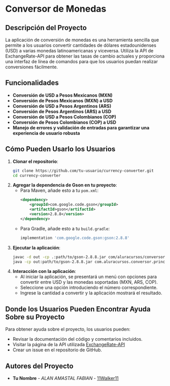# Conversor de Monedas 

## Descripción del Proyecto
La aplicación de conversión de monedas es una herramienta sencilla que permite a los usuarios convertir cantidades de dólares estadounidenses (USD) a varias monedas latinoamericanas y viceversa. Utiliza la API de ExchangeRate-API para obtener las tasas de cambio actuales y proporciona una interfaz de línea de comandos para que los usuarios puedan realizar conversiones fácilmente.

## Funcionalidades
- **Conversión de USD a Pesos Mexicanos (MXN)**
- **Conversión de Pesos Mexicanos (MXN) a USD**
- **Conversión de USD a Pesos Argentinos (ARS)**
- **Conversión de Pesos Argentinos (ARS) a USD**
- **Conversión de USD a Pesos Colombianos (COP)**
- **Conversión de Pesos Colombianos (COP) a USD**
- **Manejo de errores y validación de entradas para garantizar una experiencia de usuario robusta**

## Cómo Pueden Usarlo los Usuarios
1. **Clonar el repositorio**:
    ```bash
    git clone https://github.com/tu-usuario/currency-converter.git
    cd currency-converter
    ```
2. **Agregar la dependencia de Gson en tu proyecto**:
    - Para Maven, añade esto a tu `pom.xml`:
      ```xml
      <dependency>
          <groupId>com.google.code.gson</groupId>
          <artifactId>gson</artifactId>
          <version>2.8.8</version>
      </dependency>
      ```
    - Para Gradle, añade esto a tu `build.gradle`:
      ```gradle
      implementation 'com.google.code.gson:gson:2.8.8'
      ```
3. **Ejecutar la aplicación**:
    ```bash
    javac -d out -cp .:path/to/gson-2.8.8.jar com/aluracursos/conversor/**/*.java
    java -cp out:path/to/gson-2.8.8.jar com.aluracursos.conversor.principal.Principal
    ```
4. **Interacción con la aplicación**:
    - Al iniciar la aplicación, se presentará un menú con opciones para convertir entre USD y las monedas soportadas (MXN, ARS, COP).
    - Seleccione una opción introduciendo el número correspondiente.
    - Ingrese la cantidad a convertir y la aplicación mostrará el resultado.

## Donde los Usuarios Pueden Encontrar Ayuda Sobre su Proyecto
Para obtener ayuda sobre el proyecto, los usuarios pueden:
- Revisar la documentación del código y comentarios incluidos.
- Visitar la página de la API utilizada [ExchangeRate-API](https://www.exchangerate-api.com/)
- Crear un issue en el repositorio de GitHub.

## Autores del Proyecto
- **Tu Nombre** - *ALAN AMASTAL FABIAN* - [11Walker11](https://github.com/tu-usuario)



